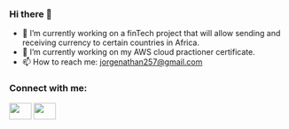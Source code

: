 ### Hi there 👋

<!--
**spartanHarvey/spartanharvey** is a ✨ _special_ ✨ repository because its `README.md` (this file) appears on your GitHub profile.

Here are some ideas to get you started:

- 🔭 I’m currently working on ...
- 🌱 I’m currently learning ...
- 👯 I’m looking to collaborate on ...
- 🤔 I’m looking for help with ...
- 💬 Ask me about ...
- 📫 How to reach me: ...
- 😄 Pronouns: ...
- ⚡ Fun fact: ...
-->
- 🔭 I’m currently working on a finTech project that will allow sending and receiving currency to certain countries in Africa.
- 🌱 I’m currently working on my AWS cloud practioner certificate. 
- 📫 How to reach me: jorgenathan257@gmail.com
 
<h3 align="left">Connect with me:</h3>
<p align="left">
<a href="https://www.instagram.com/gnathan_9/" target="blank"><img align="center" src="https://cdn.jsdelivr.net/npm/simple-icons@3.0.1/icons/instagram.svg" alt="" height="30" width="40" /></a>
<a href="https://www.linkedin.com/in/jorgengimbi/" target="blank"><img align="center" src="https://cdn.jsdelivr.net/npm/simple-icons@3.0.1/icons/linkedin.svg" alt="" height="30" width="40" /></a>
</p>
